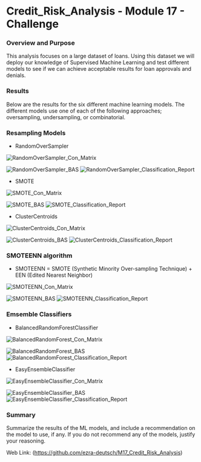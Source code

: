 # Credit_Risk_Analysis - Module 17 - Challenge

### Overview and Purpose

This analysis focuses on a large dataset of loans. Using this dataset we will deploy our knowledge of Supervised Machine Learning and test different models to see if we can achieve acceptable results for loan approvals and denials.

### Results

Below are the results for the six different machine learning models. The different models use one of each of the following approaches; oversampling, undersampling, or combinatorial.

### Resampling Models
* RandomOverSampler

![RandomOverSampler_Con_Matrix](https://user-images.githubusercontent.com/88510296/145288821-55fd9bc6-a949-4612-aff0-f794e2d9d297.png)

![RandomOverSampler_BAS](https://user-images.githubusercontent.com/88510296/145282862-1dd3ecaf-6e82-4648-b8e1-963d010421a0.png)
![RandomOverSampler_Classification_Report](https://user-images.githubusercontent.com/88510296/145282900-8f27c178-e650-4cda-a833-eb1716f00eed.png)
 
* SMOTE

![SMOTE_Con_Matrix](https://user-images.githubusercontent.com/88510296/145288855-f33bd250-1bfd-4a25-a555-2594f07c31f6.png)

![SMOTE_BAS](https://user-images.githubusercontent.com/88510296/145282930-4e234125-f600-4c7d-9256-4cfb64e14aed.png)
![SMOTE_Classification_Report](https://user-images.githubusercontent.com/88510296/145282943-56b4514a-bb0a-4693-b447-4454beec7a8c.png)
 
* ClusterCentroids

![ClusterCentroids_Con_Matrix](https://user-images.githubusercontent.com/88510296/145288902-9a6f2a80-8aa7-4760-a600-7bf4af93446c.png)

![ClusterCentroids_BAS](https://user-images.githubusercontent.com/88510296/145282957-a566a3dd-52fa-4ad0-a05d-bc5cb6ea4c19.png)
![ClusterCentroids_Classification_Report](https://user-images.githubusercontent.com/88510296/145282973-baaa6d48-0a86-41d5-8053-89d63ccee3b7.png)

### SMOTEENN algorithm
* SMOTEENN = SMOTE (Synthetic Minority Over-sampling Technique) + EEN (Edited Nearest Neighbor)

![SMOTEENN_Con_Matrix](https://user-images.githubusercontent.com/88510296/145288930-2ede4e63-6bfb-42da-817a-768aabc0b182.png)

![SMOTEENN_BAS](https://user-images.githubusercontent.com/88510296/145283020-64022791-9879-45d6-8c3d-90e832e80ac8.png)
![SMOTEENN_Classification_Report](https://user-images.githubusercontent.com/88510296/145283034-fea2028c-174d-4b69-af04-754510f9d8e2.png)

### Emsemble Classifiers
* BalancedRandomForestClassifier

![BalancedRandomForest_Con_Matrix](https://user-images.githubusercontent.com/88510296/145288970-7ece86f5-c1e9-4271-b5d3-0e16e1621139.png)

![BalancedRandomForest_BAS](https://user-images.githubusercontent.com/88510296/145283049-89331ac2-5ac1-4a62-8f26-440e2fbe63ed.png)
![BalancedRandomForest_Classification_Report](https://user-images.githubusercontent.com/88510296/145283064-9490d838-6cb6-4b4a-aa64-400f95b0638f.png)

* EasyEnsembleClassifier

![EasyEnsembleClassifier_Con_Matrix](https://user-images.githubusercontent.com/88510296/145289004-38d338d9-1189-42b3-9efb-dbc105e5c916.png)

![EasyEnsembleClassifier_BAS](https://user-images.githubusercontent.com/88510296/145283090-8e711d61-e6d0-4263-b984-0e5a6d309699.png)
![EasyEnsembleClassifier_Classification_Report](https://user-images.githubusercontent.com/88510296/145283104-5c59a0f8-1aea-4dd5-ace1-010558ad4e44.png)

### Summary

Summarize the results of the ML models, and include a recommendation on the model to use, if any. If you do not recommend any of the models, justify your reasoning.



Web Link: (https://github.com/ezra-deutsch/M17_Credit_Risk_Analysis)
